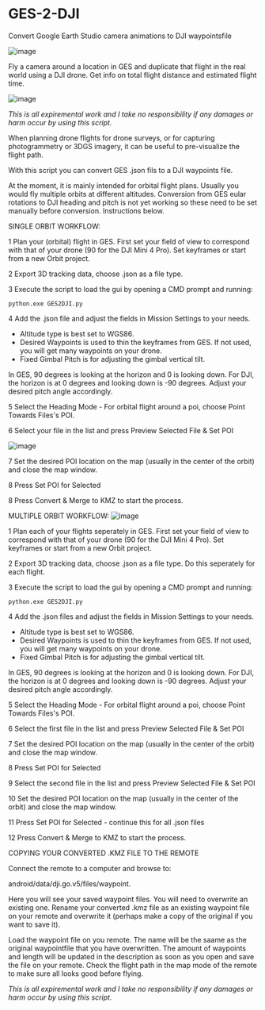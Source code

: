 # GES-2-DJI
Convert Google Earth Studio camera animations to DJI waypointsfile

![image](https://github.com/user-attachments/assets/25c9b932-306c-4b26-8b8a-a3320ea98716)



Fly a camera around a location in GES and duplicate that flight in the real world using a DJI drone. Get info on total flight distance and estimated flight time.

![image](https://github.com/user-attachments/assets/199b1201-45ea-4bf7-8ea6-6b2ae2fb9a01)


*This is all expiremental work and I take no responsibility if any damages or harm occur by using this script.*

When planning drone flights for drone surveys, or for capturing photogrammetry or 3DGS imagery, it can be useful to pre-visualize the flight path. 

With this script you can convert GES .json fils to a DJI waypoints file.

At the moment, it is mainly intended for orbital flight plans. Usually you would fly multiple orbits at different altitudes. Conversion from GES eular rotations to DJI heading and pitch is not yet working so these need to be set manually before conversion. Instructions below.

SINGLE ORBIT WORKFLOW:

1   Plan your (orbital) flight in GES. First set your field of view to correspond with that of your drone (90 for the DJI Mini 4 Pro). Set keyframes or start from a new Orbit project.

2   Export 3D tracking data, choose .json as a file type.

3   Execute the script to load the gui by opening a CMD prompt and running:

    python.exe GES2DJI.py
    
4   Add the .json file and adjust the fields in Mission Settings to your needs. 
- Altitude type is best set to WGS86.
- Desired Waypoints is used to thin the keyframes from GES. If not used, you will get many waypoints on your drone.
- Fixed Gimbal Pitch is for adjusting the gimbal vertical tilt.

In GES, 90 degrees is looking at the horizon and 0 is looking down. For DJI, the horizon is at 0 degrees and looking down is -90 degrees. Adjust your desired pitch angle accordingly.

5   Select the Heading Mode - For orbital flight around a poi, choose Point Towards Files's POI.

6   Select your file in the list and press Preview Selected File & Set POI

![image](https://github.com/user-attachments/assets/2af97a0a-1cfa-434d-b467-de1f253039b9)


7   Set the desired POI location on the map (usually in the center of the orbit) and close the map window.

8   Press Set POI for Selected

8   Press Convert & Merge to KMZ to start the process.


MULTIPLE ORBIT WORKFLOW:
![image](https://github.com/user-attachments/assets/9219e22d-3468-4fa7-9822-606eceb2e21f)

1   Plan each of your flights seperately in GES. First set your field of view to correspond with that of your drone (90 for the DJI Mini 4 Pro). Set keyframes or start from a new Orbit project.

2   Export 3D tracking data, choose .json as a file type. Do this seperately for each flight.

3   Execute the script to load the gui by opening a CMD prompt and running:

    python.exe GES2DJI.py
    
4   Add the .json files and adjust the fields in Mission Settings to your needs. 
- Altitude type is best set to WGS86.
- Desired Waypoints is used to thin the keyframes from GES. If not used, you will get many waypoints on your drone.
- Fixed Gimbal Pitch is for adjusting the gimbal vertical tilt.

In GES, 90 degrees is looking at the horizon and 0 is looking down. For DJI, the horizon is at 0 degrees and looking down is -90 degrees. Adjust your desired pitch angle accordingly.

5   Select the Heading Mode - For orbital flight around a poi, choose Point Towards Files's POI.

6   Select the first file in the list and press Preview Selected File & Set POI

7   Set the desired POI location on the map (usually in the center of the orbit) and close the map window.

8   Press Set POI for Selected

9   Select the second file in the list and press Preview Selected File & Set POI

10  Set the desired POI location on the map (usually in the center of the orbit) and close the map window.

11  Press Set POI for Selected - continue this for all .json files

12  Press Convert & Merge to KMZ to start the process.


COPYING YOUR CONVERTED .KMZ FILE TO THE REMOTE

Connect the remote to a computer and browse to: 

android/data/dji.go.v5/files/waypoint. 

Here you will see your saved waypoint files. You will need to overwrite an existing one. Rename your converted .kmz file as an existing waypoint file on your remote and overwrite it (perhaps make a copy of the original if you want to save it).

Load the waypoint file on you remote. The name will be the saame as the original waypointfile that you have overwritten. The amount of waypoints and length will be updated in the description as soon as you open and save the file on your remote. Check the flight path in the map mode of the remote to make sure all looks good before flying.

*This is all expiremental work and I take no responsibility if any damages or harm occur by using this script.*

